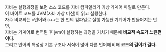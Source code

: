자바는 실행과정을 보면 소스 코드를 자바 컴파일러가 가상 기계어 파일로 만든다.
<br/>
이 바이트 코드를 JVM(자바 가상 머신)이 읽고 실행한다.
<br/>
자주 비교되는 c언어와 c++는 한 번의 컴파일로 실행 가능한 기계어가 만들어지는 반면,
<br/>자바는 기계어로 번역된 후 jvm이 실행하는 과정을 거치기 때문에 **비교적 속도가 느린편이다.**
<br/>
그리고 언어의 특성상 기본 구조나 서식이 많아 다른 언어에 비해 **코드의 길이가 길다.**
